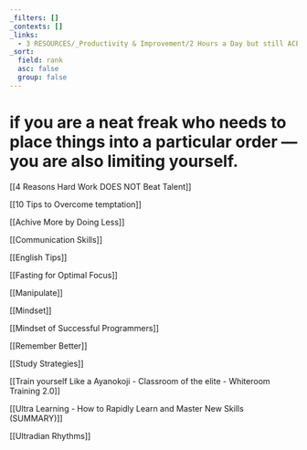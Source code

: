 ```yaml
---
_filters: []
_contexts: []
_links:
  - 3 RESOURCES/_Productivity & Improvement/2 Hours a Day but still ACE the Exams.md
_sort:
  field: rank
  asc: false
  group: false
---
```

# if you are a neat freak who needs to place things into a particular order — you are also limiting yourself.

[[4 Reasons Hard Work DOES NOT Beat Talent]]

[[10 Tips to Overcome temptation]]

[[Achive More by Doing Less]]

[[Communication Skills]]

[[English Tips]]

[[Fasting for Optimal Focus]]

[[Manipulate]]

[[Mindset]]

[[Mindset of Successful Programmers]]

[[Remember Better]]

[[Study Strategies]]

[[Train yourself Like a Ayanokoji - Classroom of the elite  - Whiteroom Training 2.0]]

[[Ultra Learning -  How to Rapidly Learn and Master New Skills (SUMMARY)]]

[[Ultradian Rhythms]]